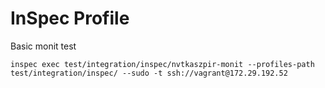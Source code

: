 # InSpec Profile

Basic monit test

```
inspec exec test/integration/inspec/nvtkaszpir-monit --profiles-path test/integration/inspec/ --sudo -t ssh://vagrant@172.29.192.52
```
